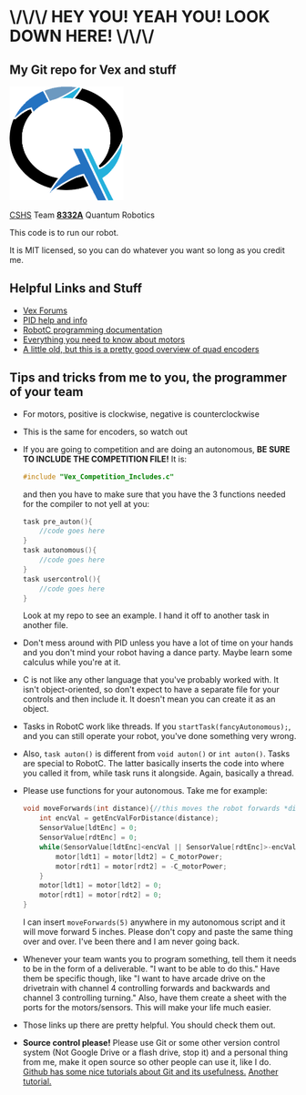 # \\/\\/\\/ HEY YOU! YEAH YOU! LOOK DOWN HERE! \\/\\/\\/
## My Git repo for Vex and stuff
<img src="/page_assets/main_logo.png" height=200 width=200/>


[CSHS](https://cshs.csisd.org) Team [__8332A__](https://vexdb.io/teams/view/8332A) Quantum Robotics

This code is to run our robot.

It is MIT licensed, so you can do whatever you want so long as you credit me.

## Helpful Links and Stuff

* [Vex Forums](https://www.vexforum.com/)
* [PID help and info](https://www.vexforum.com/index.php/6465-a-pid-controller-in-robotc/0)
* [RobotC programming documentation](http://www.robotc.net/wikiarchive/VEX2)
* [Everything you need to know about motors](https://www.vexrobotics.com/motors.html)
* [A little old, but this is a pretty good overview of quad encoders](http://cdn.robotc.net/pdfs/vex/curriculum/Quadrature+Encoders.pdf)

## Tips and tricks from me to you, the programmer of your team

* For motors, positive is clockwise, negative is counterclockwise
* This is the same for encoders, so watch out
* If you are going to competition and are doing an autonomous, __BE SURE TO INCLUDE THE COMPETITION FILE!__ It is:
    ```c
    #include "Vex_Competition_Includes.c"
    ```
    and then you have to make sure that you have the 3 functions needed for the compiler to not yell at you:
    ```c
    task pre_auton(){
        //code goes here
    }
    task autonomous(){
        //code goes here
    }
    task usercontrol(){
        //code goes here
    }
    ```
    Look at my repo to see an example. I hand it off to another task in another file.

* Don't mess around with PID unless you have a lot of time on your hands and you don't mind your robot having a dance party. Maybe learn some calculus while you're at it.

* C is not like any other language that you've probably worked with. It isn't object-oriented, so don't expect to have a separate file for your controls and then include it. It doesn't mean you can create it as an object.

* Tasks in RobotC work like threads. If you `startTask(fancyAutonomous);`, and you can still operate your robot, you've done something very wrong.

* Also, `task auton()` is different from `void auton()` or `int auton()`. Tasks are special to RobotC. The latter basically inserts the code into where you called it from, while task runs it alongside. Again, basically a thread.

* Please use functions for your autonomous. Take me for example:
    ```c
    void moveForwards(int distance){//this moves the robot forwards *distance* inches
        int encVal = getEncValForDistance(distance);
        SensorValue[ldtEnc] = 0;
        SensorValue[rdtEnc] = 0;
        while(SensorValue[ldtEnc]<encVal || SensorValue[rdtEnc]>-encVal){
            motor[ldt1] = motor[ldt2] = C_motorPower;
            motor[rdt1] = motor[rdt2] = -C_motorPower;
        }
        motor[ldt1] = motor[ldt2] = 0;
        motor[rdt1] = motor[rdt2] = 0;
    }
    ```
    I can insert `moveForwards(5)` anywhere in my autonomous script and it will move forward 5 inches. Please don't copy and paste the same thing over and over. I've been there and I am never going back.

* Whenever your team wants you to program something, tell them it needs to be in the form of a deliverable. "I want to be able to do this." Have them be specific though, like "I want to have arcade drive on the drivetrain with channel 4 controlling forwards and backwards and channel 3 controlling turning." Also, have them create a sheet with the ports for the motors/sensors. This will make your life much easier.

* Those links up there are pretty helpful. You should check them out.

* __**Source control please!**__ Please use Git or some other version control system (Not Google Drive or a flash drive, stop it) and a personal thing from me, make it open source so other people can use it, like I do. [Github has some nice tutorials about Git and its usefulness.](https://guides.github.com/activities/hello-world/) [Another tutorial.](https://guides.github.com/introduction/git-handbook/)